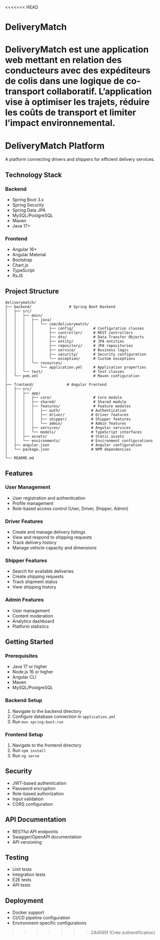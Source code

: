 <<<<<<< HEAD
# DeliveryMatch
DeliveryMatch est une application web mettant en relation des conducteurs avec des expéditeurs de colis dans une logique de co-transport collaboratif. L’application vise à optimiser les trajets, réduire les coûts de transport et limiter l’impact environnemental.
=======
# DeliveryMatch Platform

A platform connecting drivers and shippers for efficient delivery services.

## Technology Stack

### Backend
- Spring Boot 3.x
- Spring Security
- Spring Data JPA
- MySQL/PostgreSQL
- Maven
- Java 17+

### Frontend
- Angular 16+
- Angular Material
- Bootstrap
- Chart.js
- TypeScript
- RxJS

## Project Structure

```
deliverymatch/
├── backend/                 # Spring Boot Backend
│   ├── src/
│   │   ├── main/
│   │   │   ├── java/
│   │   │   │   └── com/deliverymatch/
│   │   │   │       ├── config/         # Configuration classes
│   │   │   │       ├── controller/     # REST controllers
│   │   │   │       ├── dto/            # Data Transfer Objects
│   │   │   │       ├── entity/         # JPA entities
│   │   │   │       ├── repository/     # JPA repositories
│   │   │   │       ├── service/        # Business logic
│   │   │   │       ├── security/       # Security configuration
│   │   │   │       └── exception/      # Custom exceptions
│   │   │   └── resources/
│   │   │       └── application.yml     # Application properties
│   │   └── test/                       # Test classes
│   └── pom.xml                         # Maven configuration
│
├── frontend/               # Angular Frontend
│   ├── src/
│   │   ├── app/
│   │   │   ├── core/                   # Core module
│   │   │   ├── shared/                 # Shared module
│   │   │   ├── features/               # Feature modules
│   │   │   │   ├── auth/              # Authentication
│   │   │   │   ├── driver/            # Driver features
│   │   │   │   ├── shipper/           # Shipper features
│   │   │   │   └── admin/             # Admin features
│   │   │   ├── services/              # Angular services
│   │   │   └── models/                # TypeScript interfaces
│   │   ├── assets/                    # Static assets
│   │   └── environments/              # Environment configurations
│   ├── angular.json                   # Angular configuration
│   └── package.json                   # NPM dependencies
│
└── README.md
```

## Features

### User Management
- User registration and authentication
- Profile management
- Role-based access control (User, Driver, Shipper, Admin)

### Driver Features
- Create and manage delivery listings
- View and respond to shipping requests
- Track delivery history
- Manage vehicle capacity and dimensions

### Shipper Features
- Search for available deliveries
- Create shipping requests
- Track shipment status
- View shipping history

### Admin Features
- User management
- Content moderation
- Analytics dashboard
- Platform statistics

## Getting Started

### Prerequisites
- Java 17 or higher
- Node.js 16 or higher
- Angular CLI
- Maven
- MySQL/PostgreSQL

### Backend Setup
1. Navigate to the backend directory
2. Configure database connection in `application.yml`
3. Run `mvn spring-boot:run`

### Frontend Setup
1. Navigate to the frontend directory
2. Run `npm install`
3. Run `ng serve`

## Security
- JWT-based authentication
- Password encryption
- Role-based authorization
- Input validation
- CORS configuration

## API Documentation
- RESTful API endpoints
- Swagger/OpenAPI documentation
- API versioning

## Testing
- Unit tests
- Integration tests
- E2E tests
- API tests

## Deployment
- Docker support
- CI/CD pipeline configuration
- Environment-specific configurations 
>>>>>>> 24d585f (Crée authentification)
